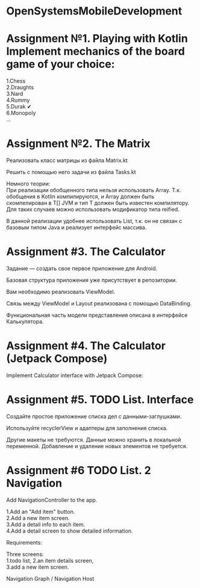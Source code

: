 # OpenSystemsMobileDevelopment  
# Assignment №1. Playing with Kotlin Implement mechanics of the board game of your choice:   
1.Chess   
2.Draughts  
3.Nard   
4.Rummy  
5.Durak ✔   
6.Monopoly   
...   


# Assignment №2. The Matrix  
Реализовать класс матрицы из файла Matrix.kt  

Решить с помощью него задачи из файла Tasks.kt    

Немного теории:   
При реализации обобщенного типа нельзя использовать Array<T>. Т.к. обобщения в Kotlin компилируются, и Array<T> должен быть скомпелирован в T[] JVM и тип T должен быть известен компилятору. Для таких случаев можно использовать модификатор типа reified.   

В данной реализации удобнее использовать List<T>, т.к. он не связан с базовым типом Java и реализует интерфейс массива.

# Assignment #3. The Calculator   
Задание — создать свое первое приложение для Android.   

Базовая структура приложения уже присутствует в репозитории.   

Вам необходимо реализовать ViewModel.   

Связь между ViewModel и Layout реализована с помощью DataBinding.   

Функциональная часть модели представления описана в интерфейсе Калькулятора. 

#  Assignment #4. The Calculator (Jetpack Compose)   

Implement Calculator interface with Jetpack Compose:  


#  Assignment #5. TODO List. Interface    

Создайте простое приложение списка дел с данными-заглушками.    

Используйте recyclerView и адаптеры для заполнения списка.    

Другие макеты не требуются. Данные можно хранить в локальной переменной. Добавление и удаление новых элементов не требуется.    

# Assignment #6 TODO List. 2 Navigation    

Add NavigationController to the app.    

1.Add an "Add item" button.   
2.Add a new item screen.   
3.Add a detail info to each item.   
4.Add a detail screen to show detailed information.    

Requirements:      

Three screens:   
1.todo list, 
2.an item details screen,   
3.add a new item screen.   

Navigation Graph / Navigation Host    